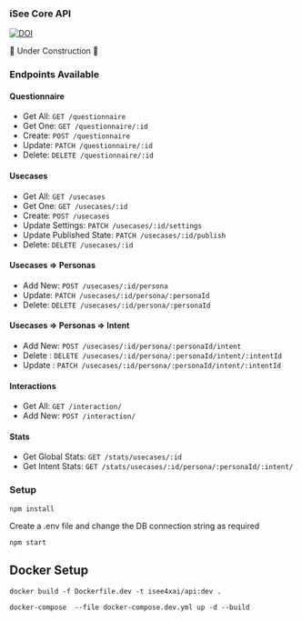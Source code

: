 ### iSee Core API
<a href="https://doi.org/10.5281/zenodo.7696124"><img src="https://zenodo.org/badge/DOI/10.5281/zenodo.7696124.svg" alt="DOI"></a>

🚧 Under Construction 🚧

### Endpoints Available

#### Questionnaire

- Get All: `GET /questionnaire`
- Get One: `GET /questionnaire/:id`
- Create: `POST /questionnaire`
- Update: `PATCH /questionnaire/:id`
- Delete: `DELETE /questionnaire/:id`

#### Usecases

- Get All: `GET /usecases`
- Get One: `GET /usecases/:id`
- Create: `POST /usecases`
- Update Settings: `PATCH /usecases/:id/settings`
- Update Published State: `PATCH /usecases/:id/publish`
- Delete: `DELETE /usecases/:id`

#### Usecases => Personas

- Add New: `POST /usecases/:id/persona`
- Update: `PATCH /usecases/:id/persona/:personaId`
- Delete: `DELETE /usecases/:id/persona/:personaId`

#### Usecases => Personas => Intent

- Add New: `POST /usecases/:id/persona/:personaId/intent `
- Delete : `DELETE /usecases/:id/persona/:personaId/intent/:intentId `
- Update : `PATCH /usecases/:id/persona/:personaId/intent/:intentId `

#### Interactions

- Get All: `GET /interaction/`
- Add New: `POST /interaction/`

#### Stats

- Get Global Stats: `GET /stats/usecases/:id`
- Get Intent Stats: `GET /stats/usecases/:id/persona/:personaId/:intent/`

### Setup

```
npm install
```

Create a .env file and change the DB connection string as required

```
npm start
```

## Docker Setup

```
docker build -f Dockerfile.dev -t isee4xai/api:dev .

docker-compose  --file docker-compose.dev.yml up -d --build
```

